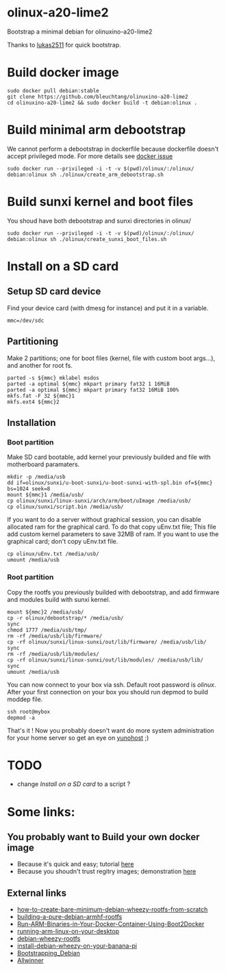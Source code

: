 olinux-a20-lime2
==========

Bootstrap a minimal debian for olinuxino-a20-lime2

Thanks to [lukas2511](https://github.com/lukas2511/olinuxino-a20-micro) for
quick bootstrap.

# Build docker image

```shell
sudo docker pull debian:stable
git clone https://github.com/bleuchtang/olinuxino-a20-lime2
cd olinuxino-a20-lime2 && sudo docker build -t debian:olinux .
```

# Build minimal arm debootstrap

We cannot perform a debootstrap in dockerfile because dockerfile doesn't accept
privileged mode. For more details see [docker
issue](https://github.com/docker/docker/issues/1916) 

```shell
sudo docker run --privileged -i -t -v $(pwd)/olinux/:/olinux/ debian:olinux sh ./olinux/create_arm_debootstrap.sh
```

# Build sunxi kernel and boot files

You shoud have both debootstrap and sunxi directories in olinux/
```shell
sudo docker run --privileged -i -t -v $(pwd)/olinux/:/olinux/ debian:olinux sh ./olinux/create_sunxi_boot_files.sh
```

# Install on a SD card

## Setup SD card device

Find your device card (with dmesg for instance) and put it in a variable.


```shell
mmc=/dev/sdc
```

## Partitioning

Make 2 partitions; one for boot files (kernel, file with custom boot args...),
and another for root fs. 

```shell
parted -s ${mmc} mklabel msdos
parted -a optimal ${mmc} mkpart primary fat32 1 16MiB
parted -a optimal ${mmc} mkpart primary fat32 16MiB 100%
mkfs.fat -F 32 ${mmc}1
mkfs.ext4 ${mmc}2
```

## Installation

### Boot partition

Make SD card bootable, add kernel your previously builded and file with
motherboard paramaters.

```shell
mkdir -p /media/usb
dd if=olinux/sunxi/u-boot-sunxi/u-boot-sunxi-with-spl.bin of=${mmc} bs=1024 seek=8
mount ${mmc}1 /media/usb/
cp olinux/sunxi/linux-sunxi/arch/arm/boot/uImage /media/usb/
cp olinux/sunxi/script.bin /media/usb/
```

If you want to do a server without graphical session, you can disable allocated
ram for the graphical card. To do that copy uEnv.txt file; This file add custom
kernel parameters to save 32MB of ram. If you want to use the graphical card;
don't copy uEnv.txt file.

```shell
cp olinux/uEnv.txt /media/usb/
umount /media/usb
```

### Root partition

Copy the rootfs you previously builded with debootstrap, and add firmware and
modules build with sunxi kernel.

```shell
mount ${mmc}2 /media/usb/
cp -r olinux/debootstrap/* /media/usb/
sync
chmod 1777 /media/usb/tmp/
rm -rf /media/usb/lib/firmware/
cp -rf olinux/sunxi/linux-sunxi/out/lib/firmware/ /media/usb/lib/
sync
rm -rf /media/usb/lib/modules/
cp -rf olinux/sunxi/linux-sunxi/out/lib/modules/ /media/usb/lib/
sync
umount /media/usb
```

You can now connect to your box via ssh. Default root password is _olinux_.
After your first connection on your box you should run depmod to build moddep
file.

```shell
ssh root@mybox
depmod -a
```

That's it ! Now you probably doesn't want do more system administration for
your home server so get an eye on [yunohost](https://yunohost.org/#/) ;)

# TODO

- change _Install on a SD card_ to a script ?

# Some links:

## You probably want to Build your own docker image

- Because it's quick and easy; tutorial [here](http://www.aossama.com/build-debian-docker-image-from-scratch/)
- Because you shoudn't trust regitry images; demonstration [here](https://joeyh.name/blog/entry/docker_run_debian/) 

## External links 

- [how-to-create-bare-minimum-debian-wheezy-rootfs-from-scratch](http://olimex.wordpress.com/2014/07/21/how-to-create-bare-minimum-debian-wheezy-rootfs-from-scratch/)
- [building-a-pure-debian-armhf-rootfs](http://blog.night-shade.org.uk/2013/12/building-a-pure-debian-armhf-rootfs/)
- [Run-ARM-Binaries-in-Your-Docker-Container-Using-Boot2Docker](http://www.hnwatcher.com/r/1526487/Run-ARM-Binaries-in-Your-Docker-Container-Using-Boot2Docker)
- [running-arm-linux-on-your-desktop](http://tinkering-is-fun.blogspot.fr/2009/12/running-arm-linux-on-your-desktop-pc_12.html)
- [debian-wheezy-rootfs](http://www.yoovant.com/debian-wheezy-rootfs/)
- [install-debian-wheezy-on-your-banana-pi](http://cbwebs.de/single-board-computer/banana-pi/install-debian-wheezy-on-your-banana-pi/)
- [Bootstrapping_Debian](https://linux-sunxi.org/Mainline_Debian_HowTo#Bootstrapping_Debian)
- [Allwinner](https://wiki.debian.org/InstallingDebianOn/Allwinner)
